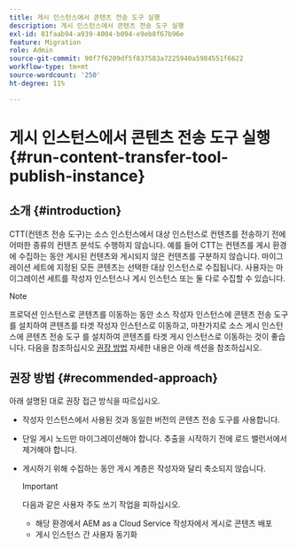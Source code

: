 ```yaml
---
title: 게시 인스턴스에서 콘텐츠 전송 도구 실행
description: 게시 인스턴스에서 콘텐츠 전송 도구 실행
exl-id: 01faab94-a939-4004-b094-e9eb8f67b96e
feature: Migration
role: Admin
source-git-commit: 90f7f6209df5f837583a7225940a5984551f6622
workflow-type: tm+mt
source-wordcount: '250'
ht-degree: 11%

---
```


# 게시 인스턴스에서 콘텐츠 전송 도구 실행 {#run-content-transfer-tool-publish-instance}

## 소개 {#introduction}

CTT(컨텐츠 전송 도구)는 소스 인스턴스에서 대상 인스턴스로 컨텐츠를 전송하기 전에 어떠한 종류의 컨텐츠 분석도 수행하지 않습니다. 예를 들어 CTT는 컨텐츠를 게시 환경에 수집하는 동안 게시된 컨텐츠와 게시되지 않은 컨텐츠를 구분하지 않습니다. 마이그레이션 세트에 지정된 모든 콘텐츠는 선택한 대상 인스턴스로 수집됩니다. 사용자는 마이그레이션 세트를 작성자 인스턴스나 게시 인스턴스 또는 둘 다로 수집할 수 있습니다.

>[!NOTE]
>프로덕션 인스턴스로 콘텐츠를 이동하는 동안 소스 작성자 인스턴스에 콘텐츠 전송 도구 를 설치하여 콘텐츠를 타겟 작성자 인스턴스로 이동하고, 마찬가지로 소스 게시 인스턴스에 콘텐츠 전송 도구 를 설치하여 콘텐츠를 타겟 게시 인스턴스로 이동하는 것이 좋습니다. 다음을 참조하십시오 [권장 방법](#recommended-approach) 자세한 내용은 아래 섹션을 참조하십시오.

## 권장 방법 {#recommended-approach}

아래 설명된 대로 권장 접근 방식을 따르십시오.

* 작성자 인스턴스에서 사용된 것과 동일한 버전의 콘텐츠 전송 도구를 사용합니다.

* 단일 게시 노드만 마이그레이션해야 합니다. 추출을 시작하기 전에 로드 밸런서에서 제거해야 합니다.

* 게시하기 위해 수집하는 동안 게시 계층은 작성자와 달리 축소되지 않습니다.

  >[!IMPORTANT]
  >다음과 같은 사용자 주도 쓰기 작업을 피하십시오.
  > * 해당 환경에서 AEM as a Cloud Service 작성자에서 게시로 콘텐츠 배포
  > * 게시 인스턴스 간 사용자 동기화
